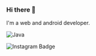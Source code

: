 ### Hi there 👋
 I'm a web and android developer.

![Java](https://img.shields.io/badge/-Java-black?logo=java&amp;style=social)&nbsp;&nbsp;
 
![Instagram Badge](https://img.shields.io/badge/-@atukeee-F44747?style=flat-square&amp;labelColor=F44747&amp;logo=instagram&amp;logoColor=white&amp;link=https://instagram.com/atukeee/)

<!--
**atukeee/atukeee** is a ✨ _special_ ✨ repository because its `README.md` (this file) appears on your GitHub profile.

Here are some ideas to get you started:

- 🔭 I’m currently working on ...
- 🌱 I’m currently learning ...
- 👯 I’m looking to collaborate on ...
- 🤔 I’m looking for help with ...
- 💬 Ask me about ...
- 📫 How to reach me: ...
- 😄 Pronouns: ...
- ⚡ Fun fact: ...
-->
